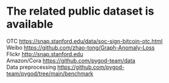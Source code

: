 # The related public dataset is available
  OTC https://snap.stanford.edu/data/soc-sign-bitcoin-otc.html  
  Weibo https://github.com/zhao-tong/Graph-Anomaly-Loss  
  Flickr http://snap.stanford.edu  
  Amazon/Cora https://github.com/pygod-team/data  
  Data preprocessing https://github.com/pygod-team/pygod/tree/main/benchmark

